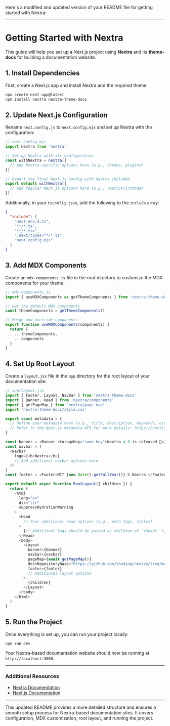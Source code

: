 Here's a modified and updated version of your README file for getting started with Nextra:

---

# Getting Started with Nextra

This guide will help you set up a Next.js project using **Nextra** and its **theme-docs** for building a documentation website.

## 1. Install Dependencies

First, create a Next.js app and install Nextra and the required theme:

```bash
npx create-next-app@latest
npm install nextra nextra-theme-docs
```

## 2. Update Next.js Configuration

Rename `next.config.js` to `next.config.mjs` and set up Nextra with the configuration:

```js
// next.config.mjs
import nextra from 'nextra'

// Set up Nextra with its configuration
const withNextra = nextra({
  // Add Nextra-specific options here (e.g., themes, plugins)
})

// Export the final Next.js config with Nextra included
export default withNextra({
  // Add regular Next.js options here (e.g., reactStrictMode)
})
```

Additionally, in your `tsconfig.json`, add the following to the `include` array:

```json
{
  "include": [
    "next-env.d.ts",
    "**/*.ts",
    "**/*.tsx",
    ".next/types/**/*.ts",
    "next.config.mjs"
  ]
}
```

## 3. Add MDX Components

Create an `mdx-components.js` file in the root directory to customize the MDX components for your theme:

```js
// mdx-components.js
import { useMDXComponents as getThemeComponents } from 'nextra-theme-docs' // or nextra-theme-blog or your custom theme

// Get the default MDX components
const themeComponents = getThemeComponents()

// Merge and override components
export function useMDXComponents(components) {
  return {
    ...themeComponents,
    ...components
  }
}
```

## 4. Set Up Root Layout

Create a `layout.jsx` file in the `app` directory for the root layout of your documentation site:

```js
// app/layout.jsx
import { Footer, Layout, Navbar } from 'nextra-theme-docs'
import { Banner, Head } from 'nextra/components'
import { getPageMap } from 'nextra/page-map'
import 'nextra-theme-docs/style.css'

export const metadata = {
  // Define your metadata here (e.g., title, description, keywords, etc.)
  // Refer to the Next.js metadata API for more details: https://nextjs.org/docs/app/building-your-application/optimizing/metadata
}

const banner = <Banner storageKey="some-key">Nextra 4.0 is released 🎉</Banner>
const navbar = (
  <Navbar
    logo={<b>Nextra</b>}
    // Add additional navbar options here
  />
)
const footer = <Footer>MIT {new Date().getFullYear()} © Nextra.</Footer>

export default async function RootLayout({ children }) {
  return (
    <html
      lang="en"
      dir="ltr"
      suppressHydrationWarning
    >
      <Head
        // Your additional head options (e.g., meta tags, styles)
      >
        {/* Additional tags should be passed as children of `<Head>` */}
      </Head>
      <body>
        <Layout
          banner={banner}
          navbar={navbar}
          pageMap={await getPageMap()}
          docsRepositoryBase="https://github.com/shuding/nextra/tree/main/docs"
          footer={footer}
          // Additional layout options
        >
          {children}
        </Layout>
      </body>
    </html>
  )
}
```

## 5. Run the Project

Once everything is set up, you can run your project locally:

```bash
npm run dev
```

Your Nextra-based documentation website should now be running at `http://localhost:3000`.

---

### Additional Resources

* [Nextra Documentation](https://nextra.vercel.app/docs)
* [Next.js Documentation](https://nextjs.org/docs)

---

This updated README provides a more detailed structure and ensures a smooth setup process for Nextra-based documentation sites. It covers configuration, MDX customization, root layout, and running the project.
